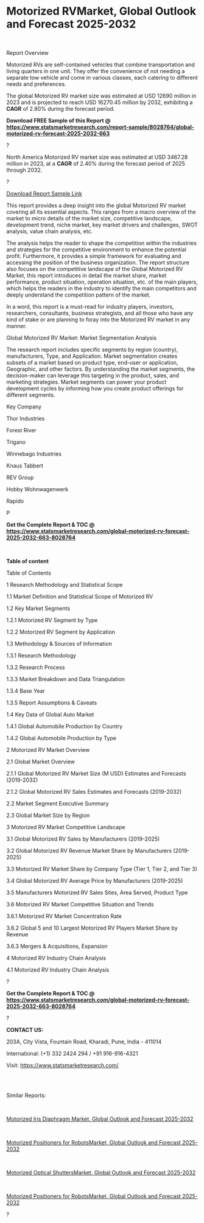 <h1>Motorized RVMarket, Global Outlook and Forecast 2025-2032</h1><br/><p>Report Overview</p>
 
 
 
 <p>Motorized RVs are self-contained vehicles that combine transportation and living quarters in one unit. They offer the convenience of not needing a separate tow vehicle and come in various classes, each catering to different needs and preferences.</p>
 
 
 
 <p>The global Motorized RV market size was estimated at USD 12690 million in 2023 and is projected to reach USD 16270.45 million by 2032, exhibiting a <strong>CAGR</strong> of 2.80% during the forecast period.</p>
 
 
 
 <div><b>Download FREE Sample of this Report @ <a href="https://www.statsmarketresearch.com/download-free-sample/8028764/global-motorized-rv-forecast-2025-2032-663">https://www.statsmarketresearch.com/report-sample/8028764/global-motorized-rv-forecast-2025-2032-663</a></b></div>
 
 
 
 <p>? </p>
 
 
 
 <p>North America Motorized RV market size was estimated at USD 3467.28 million in 2023, at a <strong>CAGR</strong> of 2.40% during the forecast period of 2025 through 2032.</p>
 
 
 
 <p>? </p>
 
 
 
 <p><a href="https://www.statsmarketresearch.com/download-free-sample/8028764/global-motorized-rv-forecast-2025-2032-663">Download Report Sample Link</a></p>
 
 
 
 <p>This report provides a deep insight into the global Motorized RV market covering all its essential aspects. This ranges from a macro overview of the market to micro details of the market size, competitive landscape, development trend, niche market, key market drivers and challenges, SWOT analysis, value chain analysis, etc.</p>
 
 
 
 <p>The analysis helps the reader to shape the competition within the industries and strategies for the competitive environment to enhance the potential profit. Furthermore, it provides a simple framework for evaluating and accessing the position of the business organization. The report structure also focuses on the competitive landscape of the Global Motorized RV Market, this report introduces in detail the market share, market performance, product situation, operation situation, etc. of the main players, which helps the readers in the industry to identify the main competitors and deeply understand the competition pattern of the market.</p>
 
 
 
 <p>In a word, this report is a must-read for industry players, investors, researchers, consultants, business strategists, and all those who have any kind of stake or are planning to foray into the Motorized RV market in any manner.</p>
 
 
 
 <p>Global Motorized RV Market: Market Segmentation Analysis</p>
 
 
 
 <p>The research report includes specific segments by region (country), manufacturers, Type, and Application. Market segmentation creates subsets of a market based on product type, end-user or application, Geographic, and other factors. By understanding the market segments, the decision-maker can leverage this targeting in the product, sales, and marketing strategies. Market segments can power your product development cycles by informing how you create product offerings for different segments.</p>
 
 
 
 <p>Key Company</p>
 
 
 
 <p>Thor Industries</p>
 
 
 
 <p>Forest River</p>
 
 
 
 <p>Trigano</p>
 
 
 
 <p>Winnebago Industries</p>
 
 
 
 <p>Knaus Tabbert</p>
 
 
 
 <p>REV Group</p>
 
 
 
 <p>Hobby Wohnwagenwerk</p>
 
 
 
 <p>Rapido</p>
 
 
 
 <p>P</p>
 
 
 
 <div><b>Get the Complete Report & TOC @ <a href="https://www.statsmarketresearch.com/global-motorized-rv-forecast-2025-2032-663-8028764">https://www.statsmarketresearch.com/global-motorized-rv-forecast-2025-2032-663-8028764</a></b></div>
 
 
 
 <p><br />
 
 <b>Table of content</b></p>
 
 
 
 <p>Table of Contents<br />
 
 1 Research Methodology and Statistical Scope<br />
 
 1.1 Market Definition and Statistical Scope of Motorized RV<br />
 
 1.2 Key Market Segments<br />
 
 1.2.1 Motorized RV Segment by Type<br />
 
 1.2.2 Motorized RV Segment by Application<br />
 
 1.3 Methodology & Sources of Information<br />
 
 1.3.1 Research Methodology<br />
 
 1.3.2 Research Process<br />
 
 1.3.3 Market Breakdown and Data Triangulation<br />
 
 1.3.4 Base Year<br />
 
 1.3.5 Report Assumptions & Caveats<br />
 
 1.4 Key Data of Global Auto Market<br />
 
 1.4.1 Global Automobile Production by Country<br />
 
 1.4.2 Global Automobile Production by Type<br />
 
 2 Motorized RV Market Overview<br />
 
 2.1 Global Market Overview<br />
 
 2.1.1 Global Motorized RV Market Size (M USD) Estimates and Forecasts (2019-2032)<br />
 
 2.1.2 Global Motorized RV Sales Estimates and Forecasts (2019-2032)<br />
 
 2.2 Market Segment Executive Summary<br />
 
 2.3 Global Market Size by Region<br />
 
 3 Motorized RV Market Competitive Landscape<br />
 
 3.1 Global Motorized RV Sales by Manufacturers (2019-2025)<br />
 
 3.2 Global Motorized RV Revenue Market Share by Manufacturers (2019-2025)<br />
 
 3.3 Motorized RV Market Share by Company Type (Tier 1, Tier 2, and Tier 3)<br />
 
 3.4 Global Motorized RV Average Price by Manufacturers (2019-2025)<br />
 
 3.5 Manufacturers Motorized RV Sales Sites, Area Served, Product Type<br />
 
 3.6 Motorized RV Market Competitive Situation and Trends<br />
 
 3.6.1 Motorized RV Market Concentration Rate<br />
 
 3.6.2 Global 5 and 10 Largest Motorized RV Players Market Share by Revenue<br />
 
 3.6.3 Mergers & Acquisitions, Expansion<br />
 
 4 Motorized RV Industry Chain Analysis<br />
 
 4.1 Motorized RV Industry Chain Analysis<br />
 
 ? </p>
 
 
 
 <div><b>Get the Complete Report & TOC @ <a href="https://www.statsmarketresearch.com/global-motorized-rv-forecast-2025-2032-663-8028764">https://www.statsmarketresearch.com/global-motorized-rv-forecast-2025-2032-663-8028764</a></b></div>
 
 
 
 <p>? </p>
 
 
 
 <p><b>CONTACT US:</b><br />
 
 203A, City Vista, Fountain Road, Kharadi, Pune, India - 411014<br />
 
 International: (+1) 332 2424 294 / +91 916-916-4321<br />
 
 Visit: <a href="https://www.statsmarketresearch.com/">https://www.statsmarketresearch.com/</a><br />
 
 <br />
 
 <br />
 
 Similar Reports:<br />
 
 <br />
 
 <a href="https://www.statsmarketresearch.com/global-motorized-iris-diaphragm-forecast-2025-2032-718-8034112">Motorized Iris Diaphragm Market, Global Outlook and Forecast 2025-2032</a><br />
 
 <br />
 
 <a href="https://www.statsmarketresearch.com/global-motorized-positioners-for-robots-forecast-2025-2032-177-8028767">Motorized Positioners for RobotsMarket, Global Outlook and Forecast 2025-2032 </a><br />
 
 <br />
 
 <a href="https://www.statsmarketresearch.com/global-motorized-optical-shutters-forecast-2025-2032-116-8028768">Motorized Optical ShuttersMarket, Global Outlook and Forecast 2025-2032 </a><br />
 
 <br />
 
 <a href="https://www.statsmarketresearch.com/global-motorized-positioners-for-robots-forecast-2025-2032-378-8028766">Motorized Positioners for RobotsMarket, Global Outlook and Forecast 2025-2032 </a><br />
 
 ? </p>